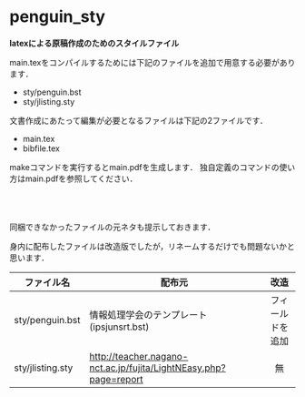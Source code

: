 # penguin_sty

**latexによる原稿作成のためのスタイルファイル**  

main.texをコンパイルするためには下記のファイルを追加で用意する必要があります．
- sty/penguin.bst
- sty/jlisting.sty

文書作成にあたって編集が必要となるファイルは下記の2ファイルです．
- main.tex
- bibfile.tex

makeコマンドを実行するとmain.pdfを生成します．
独自定義のコマンドの使い方はmain.pdfを参照してください．

<br><br><br>
同梱できなかったファイルの元ネタも提示しておきます．

身内に配布したファイルは改造版でしたが，リネームするだけでも問題ないかと思います．

|ファイル名|配布元|改造|
|----------|------|:----:|
|sty/penguin.bst |情報処理学会のテンプレート(ipsjunsrt.bst)|フィールドを追加|
|sty/jlisting.sty|http://teacher.nagano-nct.ac.jp/fujita/LightNEasy.php?page=report|無|

